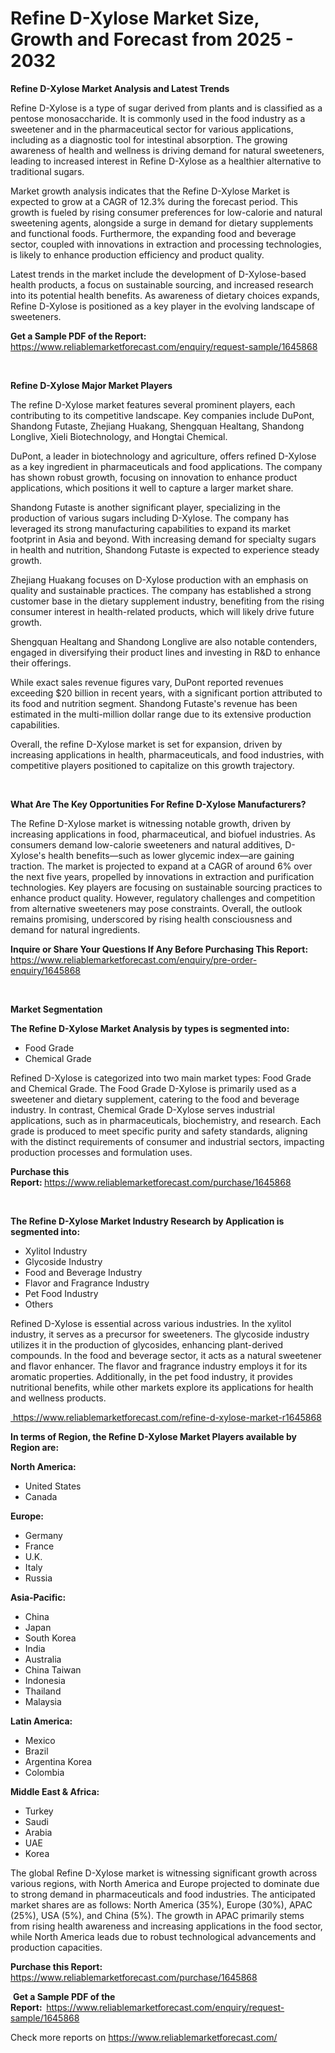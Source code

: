 <p><h1>Refine D-Xylose Market Size, Growth and Forecast from 2025 - 2032</h1></p><p><strong>Refine D-Xylose Market Analysis and Latest Trends</strong></p>
<p><p>Refine D-Xylose is a type of sugar derived from plants and is classified as a pentose monosaccharide. It is commonly used in the food industry as a sweetener and in the pharmaceutical sector for various applications, including as a diagnostic tool for intestinal absorption. The growing awareness of health and wellness is driving demand for natural sweeteners, leading to increased interest in Refine D-Xylose as a healthier alternative to traditional sugars.</p><p>Market growth analysis indicates that the Refine D-Xylose Market is expected to grow at a CAGR of 12.3% during the forecast period. This growth is fueled by rising consumer preferences for low-calorie and natural sweetening agents, alongside a surge in demand for dietary supplements and functional foods. Furthermore, the expanding food and beverage sector, coupled with innovations in extraction and processing technologies, is likely to enhance production efficiency and product quality.</p><p>Latest trends in the market include the development of D-Xylose-based health products, a focus on sustainable sourcing, and increased research into its potential health benefits. As awareness of dietary choices expands, Refine D-Xylose is positioned as a key player in the evolving landscape of sweeteners.</p></p>
<p><strong>Get a Sample PDF of the Report:&nbsp;</strong> <a href="https://www.reliablemarketforecast.com/enquiry/request-sample/1645868?utm_campaign=3549&utm_medium=2&utm_source=Github&utm_content=ia&utm_term=29032025&utm_id=refine-d-xylose">https://www.reliablemarketforecast.com/enquiry/request-sample/1645868</a></p>
<p>&nbsp;</p>
<p><strong>Refine D-Xylose Major Market Players</strong></p>
<p><p>The refine D-Xylose market features several prominent players, each contributing to its competitive landscape. Key companies include DuPont, Shandong Futaste, Zhejiang Huakang, Shengquan Healtang, Shandong Longlive, Xieli Biotechnology, and Hongtai Chemical. </p><p>DuPont, a leader in biotechnology and agriculture, offers refined D-Xylose as a key ingredient in pharmaceuticals and food applications. The company has shown robust growth, focusing on innovation to enhance product applications, which positions it well to capture a larger market share.</p><p>Shandong Futaste is another significant player, specializing in the production of various sugars including D-Xylose. The company has leveraged its strong manufacturing capabilities to expand its market footprint in Asia and beyond. With increasing demand for specialty sugars in health and nutrition, Shandong Futaste is expected to experience steady growth.</p><p>Zhejiang Huakang focuses on D-Xylose production with an emphasis on quality and sustainable practices. The company has established a strong customer base in the dietary supplement industry, benefiting from the rising consumer interest in health-related products, which will likely drive future growth.</p><p>Shengquan Healtang and Shandong Longlive are also notable contenders, engaged in diversifying their product lines and investing in R&D to enhance their offerings. </p><p>While exact sales revenue figures vary, DuPont reported revenues exceeding $20 billion in recent years, with a significant portion attributed to its food and nutrition segment. Shandong Futaste's revenue has been estimated in the multi-million dollar range due to its extensive production capabilities.</p><p>Overall, the refine D-Xylose market is set for expansion, driven by increasing applications in health, pharmaceuticals, and food industries, with competitive players positioned to capitalize on this growth trajectory.</p></p>
<p>&nbsp;</p>
<p><strong>What Are The Key Opportunities For Refine D-Xylose Manufacturers?</strong></p>
<p><p>The Refine D-Xylose market is witnessing notable growth, driven by increasing applications in food, pharmaceutical, and biofuel industries. As consumers demand low-calorie sweeteners and natural additives, D-Xylose's health benefits—such as lower glycemic index—are gaining traction. The market is projected to expand at a CAGR of around 6% over the next five years, propelled by innovations in extraction and purification technologies. Key players are focusing on sustainable sourcing practices to enhance product quality. However, regulatory challenges and competition from alternative sweeteners may pose constraints. Overall, the outlook remains promising, underscored by rising health consciousness and demand for natural ingredients.</p></p>
<p><strong>Inquire or Share Your Questions If Any Before Purchasing This Report:</strong> <a href="https://www.reliablemarketforecast.com/enquiry/pre-order-enquiry/1645868?utm_campaign=3549&utm_medium=2&utm_source=Github&utm_content=ia&utm_term=29032025&utm_id=refine-d-xylose">https://www.reliablemarketforecast.com/enquiry/pre-order-enquiry/1645868</a></p>
<p>&nbsp;</p>
<p><strong>Market Segmentation</strong></p>
<p><strong>The Refine D-Xylose Market Analysis by types is segmented into:</strong></p>
<p><ul><li>Food Grade</li><li>Chemical Grade</li></ul></p>
<p><p>Refined D-Xylose is categorized into two main market types: Food Grade and Chemical Grade. The Food Grade D-Xylose is primarily used as a sweetener and dietary supplement, catering to the food and beverage industry. In contrast, Chemical Grade D-Xylose serves industrial applications, such as in pharmaceuticals, biochemistry, and research. Each grade is produced to meet specific purity and safety standards, aligning with the distinct requirements of consumer and industrial sectors, impacting production processes and formulation uses.</p></p>
<p><strong>Purchase this Report:&nbsp;</strong><a href="https://www.reliablemarketforecast.com/purchase/1645868?utm_campaign=3549&utm_medium=2&utm_source=Github&utm_content=ia&utm_term=29032025&utm_id=refine-d-xylose">https://www.reliablemarketforecast.com/purchase/1645868</a></p>
<p>&nbsp;</p>
<p><strong>The Refine D-Xylose Market Industry Research by Application is segmented into:</strong></p>
<p><ul><li>Xylitol Industry</li><li>Glycoside Industry</li><li>Food and Beverage Industry</li><li>Flavor and Fragrance Industry</li><li>Pet Food Industry</li><li>Others</li></ul></p>
<p><p>Refined D-Xylose is essential across various industries. In the xylitol industry, it serves as a precursor for sweeteners. The glycoside industry utilizes it in the production of glycosides, enhancing plant-derived compounds. In the food and beverage sector, it acts as a natural sweetener and flavor enhancer. The flavor and fragrance industry employs it for its aromatic properties. Additionally, in the pet food industry, it provides nutritional benefits, while other markets explore its applications for health and wellness products.</p></p>
<p><a href="https://www.reliablemarketforecast.com/refine-d-xylose-market-r1645868?utm_campaign=3549&utm_medium=2&utm_source=Github&utm_content=ia&utm_term=29032025&utm_id=refine-d-xylose">&nbsp;https://www.reliablemarketforecast.com/refine-d-xylose-market-r1645868</a></p>
<p><strong>In terms of Region, the Refine D-Xylose Market Players available by Region are:</strong></p>
<p>
    <p> <strong> North America: </strong>
        <ul>
            <li>United States</li>
            <li>Canada</li>
        </ul>
        </p> 
    <p> <strong> Europe: </strong>
        <ul>
            <li>Germany</li>
            <li>France</li>
            <li>U.K.</li>
            <li>Italy</li>
            <li>Russia</li>
        </ul>
        </p> 
    <p> <strong> Asia-Pacific: </strong>
        <ul>
            <li>China</li>
            <li>Japan</li>
            <li>South Korea</li>
            <li>India</li>
            <li>Australia</li>
            <li>China Taiwan</li>
            <li>Indonesia</li>
            <li>Thailand</li>
            <li>Malaysia</li>
        </ul>
        </p> 
    <p> <strong> Latin America: </strong>
        <ul>
            <li>Mexico</li>
            <li>Brazil</li>
            <li>Argentina Korea</li>
            <li>Colombia</li>
        </ul>
        </p> 
    <p> <strong> Middle East & Africa: </strong>
        <ul>
            <li>Turkey</li>
            <li>Saudi</li>
            <li>Arabia</li>
            <li>UAE</li>
            <li>Korea</li>
        </ul>
    </p>
    </p>
<p><p>The global Refine D-Xylose market is witnessing significant growth across various regions, with North America and Europe projected to dominate due to strong demand in pharmaceuticals and food industries. The anticipated market shares are as follows: North America (35%), Europe (30%), APAC (25%), USA (5%), and China (5%). The growth in APAC primarily stems from rising health awareness and increasing applications in the food sector, while North America leads due to robust technological advancements and production capacities.</p></p>
<p><strong>Purchase this Report: </strong><a href="https://www.reliablemarketforecast.com/purchase/1645868?utm_campaign=3549&utm_medium=2&utm_source=Github&utm_content=ia&utm_term=29032025&utm_id=refine-d-xylose">https://www.reliablemarketforecast.com/purchase/1645868</a></p>
<p>&nbsp;<strong>Get a Sample PDF of the Report:&nbsp;&nbsp;</strong><a href="https://www.reliablemarketforecast.com/enquiry/request-sample/1645868?utm_campaign=3549&utm_medium=2&utm_source=Github&utm_content=ia&utm_term=29032025&utm_id=refine-d-xylose">https://www.reliablemarketforecast.com/enquiry/request-sample/1645868</a></p>
<p><strong></strong></p>
<p>Check more reports on <a href="https://www.reliablemarketforecast.com/?utm_campaign=3549&utm_medium=2&utm_source=Github&utm_content=ia&utm_term=29032025&utm_id=refine-d-xylose">https://www.reliablemarketforecast.com/</a></p>